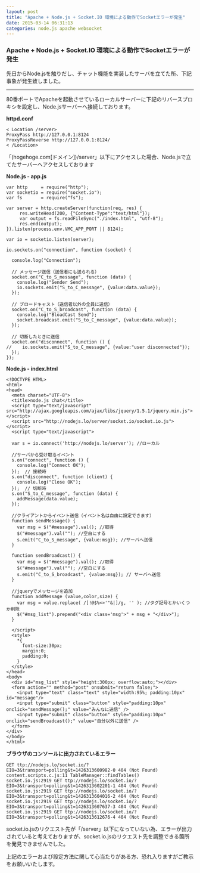 ```yaml
---
layout: post
title: "Apache + Node.js + Socket.IO 環境による動作でSocketエラーが発生"
date: 2015-03-14 06:31:13
categories: node.js apache websocket
---
```

<h3>Apache + Node.js + Socket.IO 環境による動作でSocketエラーが発生</h3>

<p>先日からNode.jsを触りだし、チャット機能を実装したサーバを立てた所、下記事象が発生致しました。</p>

<hr>

<p>80番ポートでApacheを起動させているローカルサーバーに下記のリバースプロキシを設定し、Node.jsサーバーへ接続しております。</p>

<p><strong>httpd.conf</strong></p>

<pre><code>&lt; Location /server&gt;
ProxyPass http://127.0.0.1:8124
ProxyPassReverse http://127.0.0.1:8124/
&lt; /Location&gt;
</code></pre>

<p>「(hogehoge.com[ドメイン])/server」以下にアクセスした場合、Node.jsで立てたサーバーへアクセスしております</p>

<p><strong>Node.js - app.js</strong></p>

<pre class="lang-js prettyprint-override"><code>var http     = require("http");
var socketio = require("socket.io");
var fs       = require("fs");

var server = http.createServer(function(req, res) {
     res.writeHead(200, {"Content-Type":"text/html"});
     var output = fs.readFileSync("./index.html", "utf-8");
     res.end(output);
}).listen(process.env.VMC_APP_PORT || 8124);

var io = socketio.listen(server);

io.sockets.on("connection", function (socket) {

  console.log("Connection");

  // メッセージ送信（送信者にも送られる）
  socket.on("C_to_S_message", function (data) {
    console.log("Sender Send");
    io.sockets.emit("S_to_C_message", {value:data.value});
  });

  // ブロードキャスト（送信者以外の全員に送信）
  socket.on("C_to_S_broadcast", function (data) {
    console.log("BloadCast Send");
    socket.broadcast.emit("S_to_C_message", {value:data.value});
  });

  // 切断したときに送信
  socket.on("disconnect", function () {
//    io.sockets.emit("S_to_C_message", {value:"user disconnected"});
  });
});
</code></pre>

<p><strong>Node.js - index.html</strong></p>

<pre class="lang-html prettyprint-override"><code>&lt;!DOCTYPE HTML&gt;
&lt;html&gt;
&lt;head&gt;
  &lt;meta charset="UTF-8"&gt;
  &lt;title&gt;node.js chat&lt;/title&gt;
  &lt;script type="text/javascript" src="http://ajax.googleapis.com/ajax/libs/jquery/1.5.1/jquery.min.js"&gt;&lt;/script&gt;
  &lt;script src="http://nodejs.lo/server/socket.io/socket.io.js"&gt;&lt;/script&gt;
  &lt;script type="text/javascript"&gt;

  var s = io.connect('http://nodejs.lo/server'); //ローカル

  //サーバから受け取るイベント
  s.on("connect", function () {
    console.log("Connect OK");
  });  // 接続時
  s.on("disconnect", function (client) {
    console.log("Close OK");
  });  // 切断時
  s.on("S_to_C_message", function (data) {
    addMessage(data.value);
  });

  //クライアントからイベント送信（イベント名は自由に設定できます）
  function sendMessage() {
    var msg = $("#message").val(); //取得
    $("#message").val(""); //空白にする
    s.emit("C_to_S_message", {value:msg}); //サーバへ送信
  }

  function sendBroadcast() {
    var msg = $("#message").val(); //取得
    $("#message").val(""); //空白にする
    s.emit("C_to_S_broadcast", {value:msg}); // サーバへ送信
  }

  //jqueryでメッセージを追加
  function addMessage (value,color,size) {
    var msg = value.replace( /[!@$%&lt;&gt;'"&amp;|]/g, '' ); //タグ記号とかいくつか削除
    $("#msg_list").prepend("&lt;div class='msg'&gt;" + msg + "&lt;/div&gt;");
  }

  &lt;/script&gt;
  &lt;style&gt;
    *{
      font-size:30px;
      margin:0;
      padding:0;
    }
  &lt;/style&gt;
&lt;/head&gt;
&lt;body&gt;
  &lt;div id="msg_list" style="height:300px; overflow:auto;"&gt;&lt;/div&gt;
  &lt;form action="" method="post" onsubmit="return false;"&gt;
    &lt;input type="text" class="text" style="width:95%; padding:10px" id="message"/&gt;
    &lt;input type="submit" class="button" style="padding:10px" onclick="sendMessage();" value="みんなに送信" /&gt;
    &lt;input type="submit" class="button" style="padding:10px" onclick="sendBroadcast();" value="自分以外に送信" /&gt;
  &lt;/form&gt;
&lt;/div&gt;
&lt;/body&gt;
&lt;/html&gt;
</code></pre>

<p><strong>ブラウザのコンソールに出力されているエラー</strong></p>

<pre><code>GET ttp://nodejs.lo/socket.io/?EIO=3&amp;transport=polling&amp;t=1426313600982-0 404 (Not Found)
content.scripts.c.js:11 TableManager::findTables()
socket.io.js:2919 GET ttp://nodejs.lo/socket.io/?EIO=3&amp;transport=polling&amp;t=1426313602201-1 404 (Not Found)
socket.io.js:2919 GET ttp://nodejs.lo/socket.io/?EIO=3&amp;transport=polling&amp;t=1426313604016-2 404 (Not Found)
socket.io.js:2919 GET ttp://nodejs.lo/socket.io/?EIO=3&amp;transport=polling&amp;t=1426313607637-3 404 (Not Found)
socket.io.js:2919 GET ttp://nodejs.lo/socket.io/?EIO=3&amp;transport=polling&amp;t=1426313612676-4 404 (Not Found)
</code></pre>

<p>socket.io.jsのリクエスト先が「/server」以下になっていない為、エラーが出力されていると考えておりますが、socket.io.jsのリクエスト先を調整できる箇所を発見できませんでした。</p>

<p>上記のエラーおよび設定方法に関して心当たりがある方、恐れ入りますがご教示をお願いいたします。</p>
